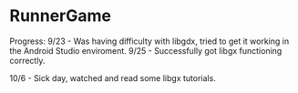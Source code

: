 # RunnerGame


Progress:
9/23 - Was having difficulty with libgdx, tried to get it working in the Android Studio enviroment.
9/25 - Successfully got libgx functioning correctly.


10/6 - Sick day, watched and read some libgx tutorials.
